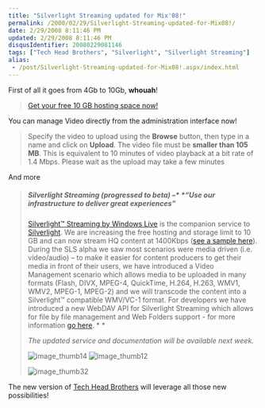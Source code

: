 ```yaml
---
title: "Silverlight Streaming updated for Mix'08!"
permalink: /2008/02/29/Silverlight-Streaming-updated-for-Mix08!/
date: 2/29/2008 8:11:46 PM
updated: 2/29/2008 8:11:46 PM
disqusIdentifier: 20080229081146
tags: ["Tech Head Brothers", "Silverlight", "Silverlight Streaming"]
alias:
 - /post/Silverlight-Streaming-updated-for-Mix08!.aspx/index.html
---
```

First of all it goes from 4Gb to 10Gb, **whouah**!

> [Get your free 10 GB hosting space now!](http://silverlight.live.com/account/create.aspx)
<!-- more -->

You can manage Video directly from the administration interface now!

> Specify the video to upload using the **Browse** button, then type in a name and click on **Upload**. The video file must be **smaller than 105 MB**. This is equivalent to 10 minutes of video playback at a bit rate of 1.4 Mbps. Please wait as the upload may take a few minutes

And more

> ##### Silverlight Streaming (progressed to beta) –* *“*Use our infrastructure to deliver great experiences*”
> 
> [Silverlight™ Streaming by Windows Live](http://silverlight.live.com/) is the companion service to [Silverlight](http://www.microsoft.com/silverlight). We are increasing the free hosting and storage limit to 10 GB and can now stream HQ content at 1400Kbps ([see a sample here](http://silverlight.services.live.com/invoke/6579/HDCORAL1400KBPS/iframe.html)). During the SLS alpha we saw most scenarios were media driven (i.e. video/audio) – to make it easier for content producers to get their media in front of their users, we have introduced a Video Management scenario which allows media to be uploaded in many formats (Flash, DIVX, MPEG-4, QuickTime, H.264, H.263, WMV1, WMV2, MPEG-1, MPEG-2) and we will transcode the content into a Silverlight™ compatible WMV/VC-1 format. For developers we have introduced a new WebDAV API for Silverlight Streaming which allows for file by file management and Web Folders support - for more information [go here](http://dev.live.com/silverlight/). *
> *
> 
> *The updated service and documentation will be available next week.*
> 
> ![image_thumb14](http://dev.live.com/img/2_27_08/image_thumb14_thumb.png) ![image_thumb12](http://dev.live.com/img/2_27_08/image_thumb12_thumb.png)
> 
> ![image_thumb32](http://dev.live.com/img/2_27_08/image_thumb32_thumb.png)

The new version of [Tech Head Brothers](http://www.techheadbrothers.com/) will leverage all those new possibilities!
